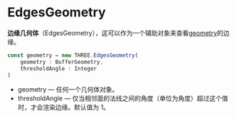 # EdgesGeometry

**边缘几何体**（EdgesGeometry），这可以作为一个辅助对象来查看[geometry](https://threejs.org/docs/index.html#api/zh/core/BufferGeometry)的边缘。

```js
const geometry = new THREE.EdgesGeometry(
    geometry : BufferGeometry,
    thresholdAngle : Integer
)
```

-   geometry — 任何一个几何体对象。
-   thresholdAngle — 仅当相邻面的法线之间的角度（单位为角度）超过这个值时，才会渲染边缘。默认值为 1。